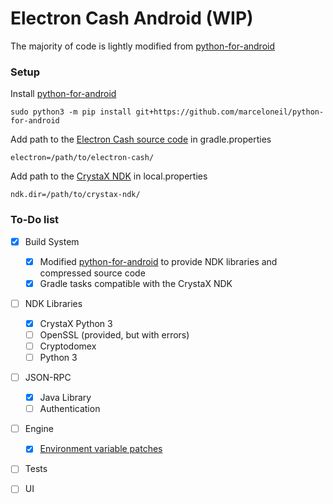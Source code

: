 # Electron Cash Android (WIP)
The majority of code is lightly modified from [python-for-android](https://github.com/kivy/python-for-android/tree/master/pythonforandroid/bootstraps/service_only)

### Setup
Install [python-for-android](https://github.com/marceloneil/python-for-android)
```
sudo python3 -m pip install git+https://github.com/marceloneil/python-for-android
```

Add path to the [Electron Cash source code](https://github.com/fyookball/electrum) in gradle.properties
```
electron=/path/to/electron-cash/
```

Add path to the [CrystaX NDK](https://www.crystax.net/en/android/ndk) in local.properties
```
ndk.dir=/path/to/crystax-ndk/
```

### To-Do list
- [x] Build System
  - [x] Modified [python-for-android](https://github.com/marceloneil/python-for-android) to provide NDK libraries and compressed source code
  - [x] Gradle tasks compatible with the CrystaX NDK
- [ ] NDK Libraries
  - [x] CrystaX Python 3
  - [ ] OpenSSL (provided, but with errors)
  - [ ] Cryptodomex
  - [ ] Python 3
- [ ] JSON-RPC
  - [x] Java Library
  - [ ] Authentication
- [ ] Engine
  - [x] [Environment variable patches](https://github.com/fyookball/electrum/pull/559)
- [ ] Tests
- [ ] UI

